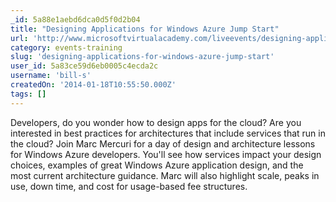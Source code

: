 ```yaml
---
_id: 5a88e1aebd6dca0d5f0d2b04
title: "Designing Applications for Windows Azure Jump Start"
url: 'http://www.microsoftvirtualacademy.com/liveevents/designing-applications-for-windows-azure-jump-start#?fbid=Hc0TiYdhIlr'
category: events-training
slug: 'designing-applications-for-windows-azure-jump-start'
user_id: 5a83ce59d6eb0005c4ecda2c
username: 'bill-s'
createdOn: '2014-01-18T10:55:50.000Z'
tags: []
---
```


​Developers, do you wonder how to design apps for the cloud? Are you interested in best practices for architectures that include services that run in the cloud? Join Marc Mercuri for a day of design and architecture lessons for Windows Azure developers. You'll see how services impact your design choices, examples of great Windows Azure application design, and the most current architecture guidance. Marc will also highlight scale, peaks in use, down time, and cost for usage-based fee structures.

